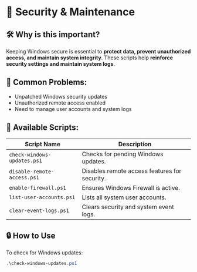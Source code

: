 # 🔐 Security & Maintenance

## 🛠 Why is this important?
Keeping Windows secure is essential to **protect data, prevent unauthorized access, and maintain system integrity**. These scripts help **reinforce security settings and maintain system logs**.

## 🛑 Common Problems:
- Unpatched Windows security updates  
- Unauthorized remote access enabled  
- Need to manage user accounts and system logs  

## 🚀 Available Scripts:
| Script Name                     | Description |
|----------------------------------|-------------|
| `check-windows-updates.ps1`      | Checks for pending Windows updates. |
| `disable-remote-access.ps1`      | Disables remote access features for security. |
| `enable-firewall.ps1`            | Ensures Windows Firewall is active. |
| `list-user-accounts.ps1`         | Lists all system user accounts. |
| `clear-event-logs.ps1`           | Clears security and system event logs. |

## 🔒 How to Use
To check for Windows updates:
```powershell
.\check-windows-updates.ps1
